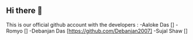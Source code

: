 ## Hi there 👋

This is our official github account with the developers : 
  -Aaloke Das []
  -Romyo []
  -Debanjan Das [https://github.com/Debanjan2007]
  -Sujal Shaw []
